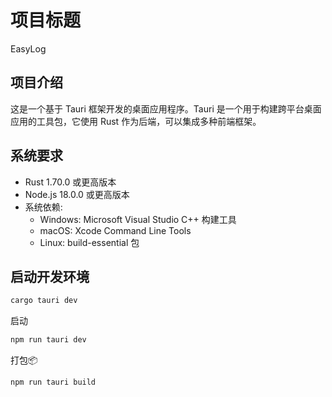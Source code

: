 # 项目标题
EasyLog

## 项目介绍
这是一个基于 Tauri 框架开发的桌面应用程序。Tauri 是一个用于构建跨平台桌面应用的工具包，它使用 Rust 作为后端，可以集成多种前端框架。

## 系统要求
- Rust 1.70.0 或更高版本
- Node.js 18.0.0 或更高版本
- 系统依赖:
  - Windows: Microsoft Visual Studio C++ 构建工具
  - macOS: Xcode Command Line Tools
  - Linux: build-essential 包

## 启动开发环境
```bash
cargo tauri dev
```

启动
```bash
npm run tauri dev
```

打包📦
```angular2html
npm run tauri build
```